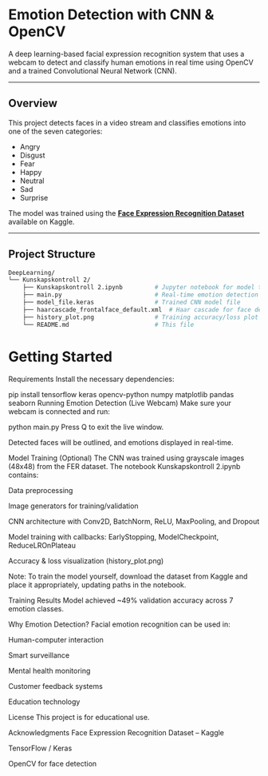 # Emotion Detection with CNN & OpenCV

A deep learning-based facial expression recognition system that uses a webcam to detect and classify human emotions in real time using OpenCV and a trained Convolutional Neural Network (CNN).

---

## Overview

This project detects faces in a video stream and classifies emotions into one of the seven categories:
- Angry
- Disgust
- Fear
- Happy
- Neutral
- Sad
- Surprise

The model was trained using the **[Face Expression Recognition Dataset](https://www.kaggle.com/jonathanoheix/face-expression-recognition-dataset)** available on Kaggle.

---

## Project Structure

```bash
DeepLearning/
└── Kunskapskontroll 2/
    ├── Kunskapskontroll 2.ipynb         # Jupyter notebook for model training
    ├── main.py                          # Real-time emotion detection script
    ├── model_file.keras                 # Trained CNN model file
    ├── haarcascade_frontalface_default.xml  # Haar cascade for face detection
    ├── history_plot.png                 # Training accuracy/loss plot
    └── README.md                        # This file
```

#  Getting Started
Requirements
Install the necessary dependencies:

pip install tensorflow keras opencv-python numpy matplotlib pandas seaborn
Running Emotion Detection (Live Webcam)
Make sure your webcam is connected and run:

python main.py
Press Q to exit the live window.

Detected faces will be outlined, and emotions displayed in real-time.

Model Training (Optional)
The CNN was trained using grayscale images (48x48) from the FER dataset. The notebook Kunskapskontroll 2.ipynb contains:

Data preprocessing

Image generators for training/validation

CNN architecture with Conv2D, BatchNorm, ReLU, MaxPooling, and Dropout

Model training with callbacks: EarlyStopping, ModelCheckpoint, ReduceLROnPlateau

Accuracy & loss visualization (history_plot.png)

Note: To train the model yourself, download the dataset from Kaggle and place it appropriately, updating paths in the notebook.

Training Results
Model achieved ~49% validation accuracy across 7 emotion classes.



Why Emotion Detection?
Facial emotion recognition can be used in:

Human-computer interaction

Smart surveillance

Mental health monitoring

Customer feedback systems

Education technology

License
This project is for educational use.

Acknowledgments
Face Expression Recognition Dataset – Kaggle

TensorFlow / Keras

OpenCV for face detection
